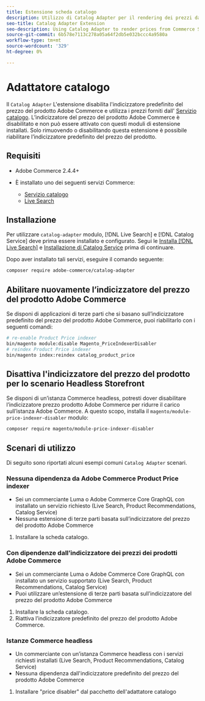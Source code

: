 ```yaml
---
title: Estensione scheda catalogo
description: Utilizzo di Catalog Adapter per il rendering dei prezzi da Commerce Services
seo-title: Catalog Adapter Extension
seo-description: Using Catalog Adapter to render prices from Commerce Services
source-git-commit: 6b578e7113c278a05a64f2db5e032bccc4a9580a
workflow-type: tm+mt
source-wordcount: '329'
ht-degree: 0%

---
```



# Adattatore catalogo

Il `Catalog Adapter` L&#39;estensione disabilita l&#39;indicizzatore predefinito del prezzo del prodotto Adobe Commerce e utilizza i prezzi forniti dall&#39; [Servizio catalogo](../catalog-service/overview.md).
L’indicizzatore del prezzo del prodotto Adobe Commerce è disabilitato e non può essere attivato con questi moduli di estensione installati. Solo rimuovendo o disabilitando questa estensione è possibile riabilitare l’indicizzatore predefinito del prezzo del prodotto.

## Requisiti

* Adobe Commerce 2.4.4+
* È installato uno dei seguenti servizi Commerce:

   * [Servizio catalogo](../catalog-service/overview.md)
   * [Live Search](../live-search/guide-overview.md)

## Installazione

Per utilizzare `catalog-adapter` modulo, [!DNL Live Search] e [!DNL Catalog Service] deve prima essere installato e configurato. Segui le [Installa [!DNL Live Search]](../live-search/install.md) e [Installazione di Catalog Service](../catalog-service/installation.md) prima di continuare.

Dopo aver installato tali servizi, eseguire il comando seguente:

```bash
composer require adobe-commerce/catalog-adapter
```

## Abilitare nuovamente l’indicizzatore del prezzo del prodotto Adobe Commerce

Se disponi di applicazioni di terze parti che si basano sull’indicizzatore predefinito del prezzo del prodotto Adobe Commerce, puoi riabilitarlo con i seguenti comandi:

```bash
# re-enable Product Price indexer
bin/magento module:disable Magento_PriceIndexerDisabler
# reindex Product Price indexer 
bin/magento index:reindex catalog_product_price
```

## Disattiva l&#39;indicizzatore del prezzo del prodotto per lo scenario Headless Storefront

Se disponi di un’istanza Commerce headless, potresti dover disabilitare l’indicizzatore prezzo prodotto Adobe Commerce per ridurre il carico sull’istanza Adobe Commerce.
A questo scopo, installa il `magento/module-price-indexer-disabler` modulo:

```bash
composer require magento/module-price-indexer-disabler
```

## Scenari di utilizzo

Di seguito sono riportati alcuni esempi comuni `Catalog Adapter` scenari.

### Nessuna dipendenza da Adobe Commerce Product Price indexer

* Sei un commerciante Luma o Adobe Commerce Core GraphQL con installato un servizio richiesto (Live Search, Product Recommendations, Catalog Service)
* Nessuna estensione di terze parti basata sull’indicizzatore del prezzo del prodotto Adobe Commerce

1. Installare la scheda catalogo.

### Con dipendenze dall’indicizzatore dei prezzi dei prodotti Adobe Commerce

* Sei un commerciante Luma o Adobe Commerce Core GraphQL con installato un servizio supportato (Live Search, Product Recommendations, Catalog Service)
* Puoi utilizzare un’estensione di terze parti basata sull’indicizzatore del prezzo del prodotto Adobe Commerce

1. Installare la scheda catalogo.
1. Riattiva l’indicizzatore predefinito del prezzo del prodotto Adobe Commerce.

### Istanze Commerce headless

* Un commerciante con un’istanza Commerce headless con i servizi richiesti installati (Live Search, Product Recommendations, Catalog Service)
* Nessuna dipendenza dall&#39;indicizzatore predefinito del prezzo del prodotto Adobe Commerce

1. Installare &quot;price disabler&quot; dal pacchetto dell&#39;adattatore catalogo
